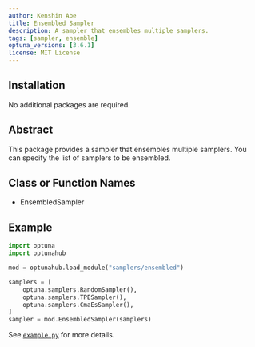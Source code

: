 ```yaml
---
author: Kenshin Abe
title: Ensembled Sampler
description: A sampler that ensembles multiple samplers.
tags: [sampler, ensemble]
optuna_versions: [3.6.1]
license: MIT License
---
```


<!--
This is an example of the frontmatters.
All columns must be string.
You can omit quotes when value types are not ambiguous.
For tags, a package placed in
- package/samplers/ must include the tag "sampler"
- package/visualilzation/ must include the tag "visualization"
- package/pruners/ must include the tag "pruner"
respectively.

---
author: Optuna team
title: My Sampler
description: A description for My Sampler.
tags: [sampler, 2nd tag for My Sampler, 3rd tag for My Sampler]
optuna_versions: [3.6.1]
license: "MIT License"
---
-->

## Installation

No additional packages are required.

## Abstract

This package provides a sampler that ensembles multiple samplers.
You can specify the list of samplers to be ensembled.

## Class or Function Names

- EnsembledSampler

## Example

```python
import optuna
import optunahub

mod = optunahub.load_module("samplers/ensembled")

samplers = [
    optuna.samplers.RandomSampler(),
    optuna.samplers.TPESampler(),
    optuna.samplers.CmaEsSampler(),
]
sampler = mod.EnsembledSampler(samplers)
```

See [`example.py`](https://github.com/optuna/optunahub-registry/blob/main/package/samplers/ensembled/example.py) for more details.

